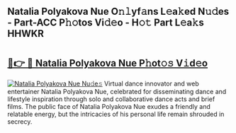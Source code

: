 ## Natalia Polyakova Nue O𝚗𝚕yf𝚊ns L𝚎a𝚔ed N𝚞𝚍es - Part-ACC P𝚑𝚘tos Vi𝚍𝚎o - H𝚘𝚝 Part L𝚎a𝚔s HHWKR

# <h2><a href="http://kfadrc.oniu.top/?m=Natalia+Polyakova+Nue">🔗👉 🔴 Natalia Polyakova Nue P𝚑ot𝚘𝚜 V𝚒d𝚎o</a></h2>

[![Natalia Polyakova Nue Nu𝚍e𝚜](https://i.imgur.com/0qMVB7G.gif)](http://kfadrc.oniu.top/?m=Natalia+Polyakova+Nue)
Virtual dance innovator and web entertainer Natalia Polyakova Nue, celebrated for disseminating dance and lifestyle inspiration through solo and collaborative dance acts and brief films. The public face of Natalia Polyakova Nue exudes a friendly and relatable energy, but the intricacies of his personal life remain shrouded in secrecy.  
